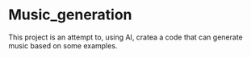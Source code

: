 # Music_generation
This project is an attempt to, using AI, cratea a code that can generate music 
based on some examples.
